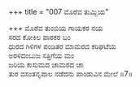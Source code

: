 +++
title = "007 ಮೊರೆವ ತುಮ್ಬಿಯ"

+++
ಮೊರೆವ ತುಂಬಿಯ ಗಾಯಕರ ನಯ  
ಸರದ ಕೋಕಿಲ ಪಾಠಕರ ಬಂ  
ಧುರದ ಗಿಳಿಗಳ ಪಂಡಿತರ ಮಾಮರದ ಕರಿಘಟೆಯ   
ಅರಳಿದಂಬುಜ ಸತ್ತಿಗೆಯ ಮಂ        
ಜರಿಯ ಕುಸುಮದ ಚಾಮರದ ಚಾ  
ತುರ ವಸಂತನೃಪಾಲ ನಡೆದನು ಪಾಂಡುವಿನ ಮೇಲೆ      ॥7॥